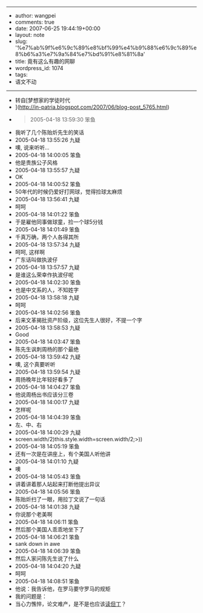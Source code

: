 - --
- author: wangpei
- comments: true
- date: 2007-06-25 19:44:19+00:00
- layout: note
- slug: '%e7%ab%9f%e6%9c%89%e8%bf%99%e4%b9%88%e6%9c%89%e8%b6%a3%e7%9a%84%e7%bd%91%e8%81%8a'
- title: 竟有这么有趣的网聊
- wordpress_id: 1074
- tags:
- 语文不动
- --
- 转自[梦想家的学徒时代
- ](http://in-patria.blogspot.com/2007/06/blog-post_5765.html)
- <blockquote>2005-04-18 13:59:30 笨鱼
- 我听了几个陈贻炘先生的笑话
- 2005-04-18 13:55:26 九疑
- 噢, 说来听听...
- 2005-04-18 14:00:05 笨鱼
- 他是贵族公子风格
- 2005-04-18 13:55:57 九疑
- OK
- 2005-04-18 14:00:52 笨鱼
- 50年代的时候仍爱好打网球，觉得捡球太麻烦
- 2005-04-18 13:56:41 九疑
- 呵呵
- 2005-04-18 14:01:22 笨鱼
- 于是雇他同事做球童，捡一个球5分钱
- 2005-04-18 14:01:49 笨鱼
- 千真万确，两个人各得其所
- 2005-04-18 13:57:34 九疑
- 呵呵, 这样啊
- 广东话叫做执波仔
- 2005-04-18 13:57:57 九疑
- 是谁这么荣幸作执波仔呢
- 2005-04-18 14:02:30 笨鱼
- 也是中文系的人，不知姓字
- 2005-04-18 13:58:18 九疑
- 呵呵
- 2005-04-18 14:02:56 笨鱼
- 后来文革揭批资产阶级，这位先生人很好，不提一个字
- 2005-04-18 13:58:53 九疑
- Good
- 2005-04-18 14:03:47 笨鱼
- 陈先生讽刺周杨的那个最绝
- 2005-04-18 13:59:42 九疑
- 噢, 这个真要听听
- 2005-04-18 13:59:54 九疑
- 周扬晚年比年轻好看多了
- 2005-04-18 14:04:27 笨鱼
- 他说周杨出书应该分三卷
- 2005-04-18 14:00:17 九疑
- 怎样呢
- 2005-04-18 14:04:39 笨鱼
- 左、中、右
- 2005-04-18 14:00:29 九疑
- screen.width/2)this.style.width=screen.width/2;>))
- 2005-04-18 14:05:19 笨鱼
- 还有一次是在讲座上，有个美国人听他讲
- 2005-04-18 14:01:10 九疑
- 噢
- 2005-04-18 14:05:43 笨鱼
- 讲着讲着那人站起来打断他提出异议
- 2005-04-18 14:05:56 笨鱼
- 陈贻炘扫了一眼，用拉丁文说了一句话
- 2005-04-18 14:01:38 九疑
- 你说那个老美啊
- 2005-04-18 14:06:11 笨鱼
- 然后那个美国人乖乖地坐下了
- 2005-04-18 14:06:21 笨鱼
- sank down in awe
- 2005-04-18 14:06:39 笨鱼
- 然后人家问陈先生说了什么
- 2005-04-18 14:04:20 九疑
- 呵呵
- 2005-04-18 14:08:51 笨鱼
- 他说：我告诉他，在罗马要守罗马的规矩</blockquote>
- 我的问题是：
- 当心力憔悴，论文难产，是不是也应该[读但丁](http://in-patria.blogspot.com/2007/06/blog-post_03.html)？
